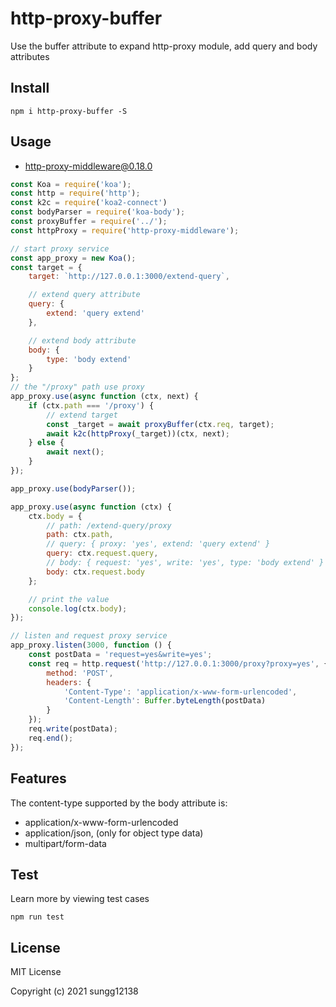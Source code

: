 # http-proxy-buffer

Use the buffer attribute to expand http-proxy module, add query and body attributes

## Install

```
npm i http-proxy-buffer -S
```

## Usage

- http-proxy-middleware@0.18.0

```javascript
const Koa = require('koa');
const http = require('http');
const k2c = require('koa2-connect')
const bodyParser = require('koa-body');
const proxyBuffer = require('../');
const httpProxy = require('http-proxy-middleware');

// start proxy service
const app_proxy = new Koa();
const target = {
    target: `http://127.0.0.1:3000/extend-query`,

    // extend query attribute
    query: {
        extend: 'query extend'
    },

    // extend body attribute
    body: {
        type: 'body extend'
    }
};
// the "/proxy" path use proxy
app_proxy.use(async function (ctx, next) {
    if (ctx.path === '/proxy') {
        // extend target
        const _target = await proxyBuffer(ctx.req, target);
        await k2c(httpProxy(_target))(ctx, next);
    } else {
        await next();
    }
});

app_proxy.use(bodyParser());

app_proxy.use(async function (ctx) {
    ctx.body = {
        // path: /extend-query/proxy
        path: ctx.path,
        // query: { proxy: 'yes', extend: 'query extend' }
        query: ctx.request.query,
        // body: { request: 'yes', write: 'yes', type: 'body extend' }
        body: ctx.request.body
    };

    // print the value
    console.log(ctx.body);
});

// listen and request proxy service
app_proxy.listen(3000, function () {
    const postData = 'request=yes&write=yes';
    const req = http.request('http://127.0.0.1:3000/proxy?proxy=yes', {
        method: 'POST',
        headers: {
            'Content-Type': 'application/x-www-form-urlencoded',
            'Content-Length': Buffer.byteLength(postData)
        }
    });
    req.write(postData);
    req.end();
});
```
## Features

The content-type supported by the body attribute is: 

- application/x-www-form-urlencoded
- application/json, (only for object type data)
- multipart/form-data

## Test

Learn more by viewing test cases

```
npm run test
```

## License

MIT License

Copyright (c) 2021 sungg12138